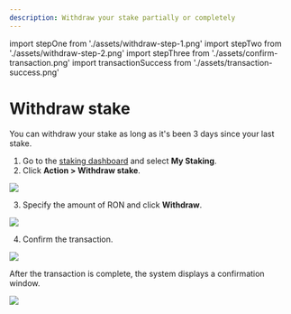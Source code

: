 ```yaml
---
description: Withdraw your stake partially or completely
---
```


import stepOne from './assets/withdraw-step-1.png'
import stepTwo from './assets/withdraw-step-2.png'
import stepThree from './assets/confirm-transaction.png'
import transactionSuccess from './assets/transaction-success.png'

# Withdraw stake

You can withdraw your stake as long as it's been 3 days since your last stake.

1. Go to the [staking dashboard](https://saigon-staking.roninchain.com/) and select **My Staking**.
2. Click **Action > Withdraw stake**. 

<img src={stepOne} width={1280} />

3. Specify the amount of RON and click **Withdraw**.

<img src={stepTwo} width={416} />

4. Confirm the transaction.

<img src={stepThree} width={375} />

After the transaction is complete, the system displays a confirmation window.

<img src={transactionSuccess} width={416} />
